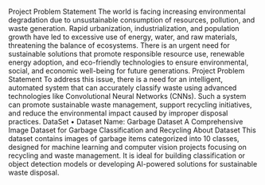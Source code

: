 Project Problem Statement
The world is facing increasing environmental degradation due to unsustainable
consumption of resources, pollution, and waste generation. Rapid urbanization,
industrialization, and population growth have led to excessive use of energy,
water, and raw materials, threatening the balance of ecosystems. There is an
urgent need for sustainable solutions that promote responsible resource use,
renewable energy adoption, and eco-friendly technologies to ensure
environmental, social, and economic well-being for future generations.
 Project Problem Statement
To address this issue, there is a need for an intelligent, automated system that can
accurately classify waste using advanced technologies like Convolutional Neural
Networks (CNNs). Such a system can promote sustainable waste management,
support recycling initiatives, and reduce the environmental impact caused by
improper disposal practices.
DataSet
• Dataset Name: Garbage Dataset
 A Comprehensive Image Dataset for Garbage Classification and Recycling
About Dataset
This dataset contains images of garbage items categorized into 10 classes, designed for machine
learning and computer vision projects focusing on recycling and waste management. It is ideal for
building classification or object detection models or developing AI-powered solutions for
sustainable waste disposal.
